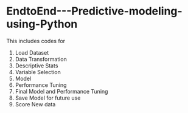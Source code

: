 # EndtoEnd---Predictive-modeling-using-Python

This includes codes for 
1) Load Dataset
2) Data Transformation
3) Descriptive Stats
4) Variable Selection
5) Model
6) Performance Tuning
7) Final Model and Performance Tuning
8) Save Model for future use
9) Score New data
